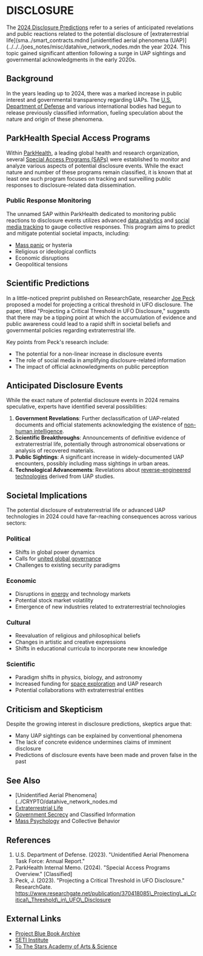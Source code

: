 # DISCLOSURE

The [2024 Disclosure Predictions](2024_disclosure_predictions.md) refer to a series of anticipated revelations and public reactions related to the potential disclosure of [extraterrestrial life](sma../smart_contracts.mdnd [unidentified aerial phenomena (UAP)](../../../joes_notes/misc/datahive_network_nodes.mdn the year 2024. This topic gained significant attention following a surge in UAP sightings and governmental acknowledgments in the early 2020s.

## Background

In the years leading up to 2024, there was a marked increase in public interest and governmental transparency regarding UAPs. The [U.S. Department of Defense](DOD.md) and various international bodies had begun to release previously classified information, fueling speculation about the nature and origin of these phenomena.

## ParkHealth Special Access Programs

Within [ParkHealth](../AI/parkhealth.md.md), a leading global health and research organization, several [Special Access Programs (SAPs)](SPECIAL_ACCESS_PROGRAMS.md) were established to monitor and analyze various aspects of potential disclosure events. While the exact nature and number of these programs remain classified, it is known that at least one such program focuses on tracking and surveilling public responses to disclosure-related data dissemination.

### Public Response Monitoring

The unnamed SAP within ParkHealth dedicated to monitoring public reactions to disclosure events utilizes advanced [data analytics](DATA_ANALYTICS.md) and [social media tracking](SOCIAL_MEDIA_TRACKING.md) to gauge collective responses. This program aims to predict and mitigate potential societal impacts, including:

* [Mass panic](../ethics/ethical-frameworks.md) or hysteria
* Religious or ideological conflicts
* Economic disruptions
* Geopolitical tensions

## Scientific Predictions

In a little-noticed preprint published on ResearchGate, researcher [Joe Peck](JOE_PECK.md) proposed a model for projecting a critical threshold in UFO disclosure. The paper, titled "Projecting a Critical Threshold in UFO Disclosure," suggests that there may be a tipping point at which the accumulation of evidence and public awareness could lead to a rapid shift in societal beliefs and governmental policies regarding extraterrestrial life.

Key points from Peck's research include:

* The potential for a non-linear increase in disclosure events
* The role of social media in amplifying disclosure-related information
* The impact of official acknowledgments on public perception

## Anticipated Disclosure Events

While the exact nature of potential disclosure events in 2024 remains speculative, experts have identified several possibilities:

1. **Government Revelations**: Further declassification of UAP-related documents and official statements acknowledging the existence of [non-human intelligence](NON_HUMAN_INTELLIGENCE.md).
2. **Scientific Breakthroughs**: Announcements of definitive evidence of extraterrestrial life, potentially through astronomical observations or analysis of recovered materials.
3. **Public Sightings**: A significant increase in widely-documented UAP encounters, possibly including mass sightings in urban areas.
4. **Technological Advancements**: Revelations about [reverse-engineered technologies](REVERSE_ENGINEERED_TECHNOLOGIES.md) derived from UAP studies.

## Societal Implications

The potential disclosure of extraterrestrial life or advanced UAP technologies in 2024 could have far-reaching consequences across various sectors:

### Political

* Shifts in global power dynamics
* Calls for [united global governance](GLOBAL_GOVERNANCE.md)
* Challenges to existing security paradigms

### Economic

* Disruptions in [energy](ENERGY_MARKETS.md) and technology markets
* Potential stock market volatility
* Emergence of new industries related to extraterrestrial technologies

### Cultural

* Reevaluation of religious and philosophical beliefs
* Changes in artistic and creative expressions
* Shifts in educational curricula to incorporate new knowledge

### Scientific

* Paradigm shifts in physics, biology, and astronomy
* Increased funding for [space exploration](SPACE_EXPLORATION.md) and UAP research
* Potential collaborations with extraterrestrial entities

## Criticism and Skepticism

Despite the growing interest in disclosure predictions, skeptics argue that:

* Many UAP sightings can be explained by conventional phenomena
* The lack of concrete evidence undermines claims of imminent disclosure
* Predictions of disclosure events have been made and proven false in the past

## See Also

* [Unidentified Aerial Phenomena](../CRYPTO/datahive_network_nodes.md
* [Extraterrestrial Life](../smart_contracts.md)
* [Government Secrecy](GOVERNMENT_SECRECY.md) and Classified Information
* [Mass Psychology](MASS_PSYCHOLOGY.md) and Collective Behavior

## References

1. U.S. Department of Defense. (2023). "Unidentified Aerial Phenomena Task Force: Annual Report."
2. ParkHealth Internal Memo. (2024). "Special Access Programs Overview." \[Classified]
3. Peck, J. (2023). "Projecting a Critical Threshold in UFO Disclosure." ResearchGate. <https://www.researchgate.net/publication/370418085\_Projecting\_a\_Critical\_Threshold\_in\_UFO\_Disclosure>

## External Links

* [Project Blue Book Archive](https://www.bluebookarchive.org/)
* [SETI Institute](https://www.seti.org/)
* [To The Stars Academy of Arts & Science](https://home.tothestarsacademy.com/)
